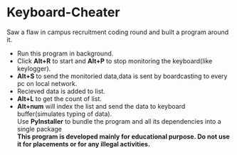 # Keyboard-Cheater
Saw a flaw in campus recruitment coding round and built a program around it.
* Run this program in background.
* Click **Alt+R** to start and **Alt+P** to stop monitoring the keyboard(like keylogger).
* **Alt+S** to send the monitoried data,data is sent by boardcasting to every pc on local network.
* Recieved data is added to list.
* **Alt+L** to get the count of list.
* **Alt+num** will index the list and send the data to keyboard buffer(simulates typing of data).<br/>
Use **PyInstaller** to bundle the program and all its dependencies into a single package<br/>
**This program is developed mainly for educational purpose. Do not use it for placements or for any illegal activities.**
